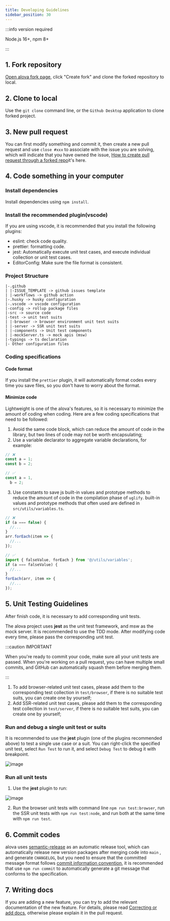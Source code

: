 ```yaml
---
title: Developing Guidelines
sidebar_position: 30
---
```


:::info version required

Node.js 16+, npm 8+

:::

## 1. Fork repository

[Open alova fork page](https://github.com/alovajs/alova/fork), click "Create fork" and clone the forked repository to local.

## 2. Clone to local

Use the `git clone` command line, or the `Github Desktop` application to clone forked project.

## 3. New pull request

You can first modify something and commit it, then create a new pull request and use `close #xxx` to associate with the issue you are solving, which will indicate that you have owned the issue, [How to create pull request through a forked repo](https://docs.github.com/en/pull-requests/collaborating-with-pull-requests/proposing-changes-to-your-work-with-pull-requests/creating-a-pull-request-from-a-fork)it's here.

## 4. Code something in your computer

### Install dependencies

Install dependencies using `npm install`.

### Install the recommended plugin(vscode)

If you are using vscode, it is recommended that you install the following plugins:

- eslint: check code quality.
- prettier: formatting code.
- jest: Automatically execute unit test cases, and execute individual collection or unit test cases.
- EditorConfig: Make sure the file format is consistent.

### Project Structure

```
|-.github
| |-ISSUE_TEMPLATE -> github issues template
| |-workflows -> github action
|-.husky -> husky configuration
|-.vscode -> vscode configuration
|-config -> rollup package files
|-src -> source code
|-test -> unit test suits
| |-browser -> browser environment unit test suits
| |-server -> SSR unit test suits
| |-components -> Unit test components
| |-mockServer.ts -> mock apis (msw)
|-typings -> ts declaration
|- Other configuration files

```

### Coding specifications

#### Code format

If you install the `prettier` plugin, it will automatically format codes every time you save files, so you don't have to worry about the format.

#### Minimize code

Lightweight is one of the alova's features, so it is necessary to minimize the amount of coding when coding. Here are a few coding specifications that need to be followed:

1. Avoid the same code block, which can reduce the amount of code in the library, but two lines of code may not be worth encapsulating;
2. Use a variable declarator to aggregate variable declarations, for example:

```javascript
// ❌
const a = 1;
const b = 2;

// ✅
const a = 1,
  b = 2;
```

3. Use constants to save js built-in values and prototype methods to reduce the amount of code in the compilation phase of `uglify`. built-in values and prototype methods that often used are defined in `src/utils/variables.ts`.

```javascript
// ❌
if (a === false) {
  //...
}
arr.forEach(item => {
  //...
});

// ✅
import { falseValue, forEach } from '@/utils/variables';
if (a === falseValue) {
  //...
}
forEach(arr, item => {
  //...
});
```

## 5. Unit Testing Guidelines

After finish code, it is necessary to add corresponding unit tests.

The alova project uses **jest** as the unit test framework, and msw as the mock server. It is recommended to use the TDD mode. After modifying code every time, please pass the corresponding unit test.

:::caution IMPORTANT

When you're ready to commit your code, make sure all your unit tests are passed. When you're working on a pull request, you can have multiple small commits, and GitHub can automatically squash them before merging them.

:::

1. To add browser-related unit test cases, please add them to the corresponding test collection in `test/browser`, if there is no suitable test suits, you can create one by yourself;
2. Add SSR-related unit test cases, please add them to the corresponding test collection in `test/server`, if there is no suitable test suits, you can create one by yourself;

### Run and debug a single unit test or suits

It is recommended to use the **jest** plugin (one of the plugins recommended above) to test a single use case or a suit. You can right-click the specified unit test, select `Run Test` to run it, and select `Debug Test` to debug it with breakpoint.

![image](https://github.com/alovajs/alova/assets/29848971/a94ba9db-c100-472f-b870-6bcecb031bea)

### Run all unit tests

1. Use the **jest** plugin to run:

![image](https://github.com/alovajs/alova/assets/29848971/5af3ff15-16b7-4b28-9ae6-d0b5a236b181)

2. Run the browser unit tests with command line `npm run test:browser`, run the SSR unit tests with `npm run test:node`, and run both at the same time with `npm run test`.

## 6. Commit codes

alova uses [semantic-release](https://semantic-release.gitbook.io) as an automatic release tool, which can automatically release new version packages after merging code into `main` , and generate `CHANGELOG`, but you need to ensure that the committed message format follows [commit information convention](https://www.conventionalcommits.org/en/v1.0.0/), it is recommended that use `npm run commit` to automatically generate a git message that conforms to the specification.

## 7. Writing docs

If you are adding a new feature, you can try to add the relevant documentation of the new feature. For details, please read [Correcting or add docs](/contributing/overview#correct-or-add-docs), otherwise please explain it in the pull request.
